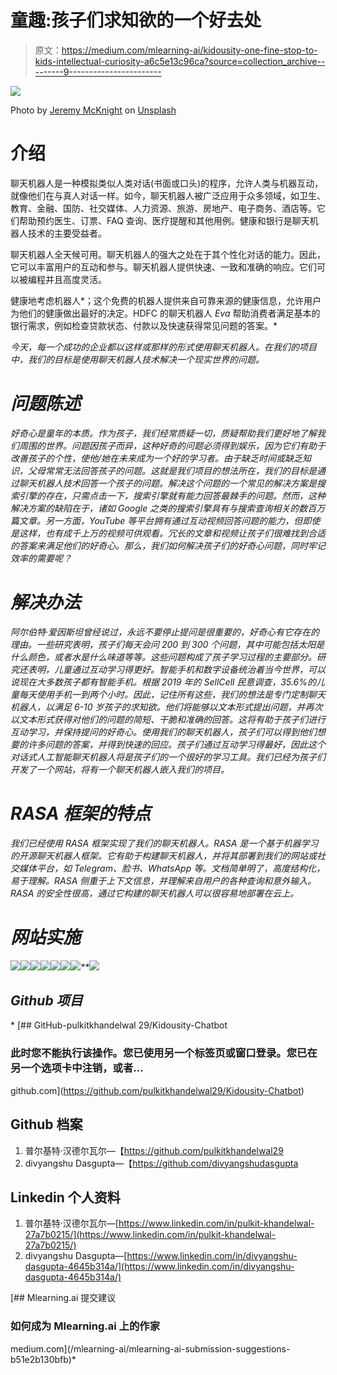 # 童趣:孩子们求知欲的一个好去处

> 原文：<https://medium.com/mlearning-ai/kidousity-one-fine-stop-to-kids-intellectual-curiosity-a6c5e13c96ca?source=collection_archive---------9----------------------->

![](img/58ff819138e58433c538876ab0f936d0.png)

Photo by [Jeremy McKnight](https://unsplash.com/@jeremymcknight?utm_source=medium&utm_medium=referral) on [Unsplash](https://unsplash.com?utm_source=medium&utm_medium=referral)

# 介绍

聊天机器人是一种模拟类似人类对话(书面或口头)的程序，允许人类与机器互动，就像他们在与真人对话一样。如今，聊天机器人被广泛应用于众多领域，如卫生、教育、金融、国防、社交媒体、人力资源、旅游、房地产、电子商务、酒店等。它们帮助预约医生、订票、FAQ 查询、医疗提醒和其他用例。健康和银行是聊天机器人技术的主要受益者。

聊天机器人全天候可用。聊天机器人的强大之处在于其个性化对话的能力。因此，它可以丰富用户的互动和参与。聊天机器人提供快速、一致和准确的响应。它们可以被编程并且高度灵活。

健康地考虑机器人*；这个免费的机器人提供来自可靠来源的健康信息，允许用户为他们的健康做出最好的决定。HDFC 的聊天机器人 *Eva* 帮助消费者满足基本的银行需求，例如检查贷款状态、付款以及快速获得常见问题的答案。*

*今天，每一个成功的企业都以这样或那样的形式使用聊天机器人。在我们的项目中，我们的目标是使用聊天机器人技术解决一个现实世界的问题。*

# ***问题陈述***

*好奇心是童年的本质。作为孩子，我们经常质疑一切，质疑帮助我们更好地了解我们周围的世界。问题因孩子而异，这种好奇的问题必须得到娱乐，因为它们有助于改善孩子的个性，使他/她在未来成为一个好的学习者。由于缺乏时间或缺乏知识，父母常常无法回答孩子的问题。这就是我们项目的想法所在，我们的目标是通过聊天机器人技术回答一个孩子的问题。解决这个问题的一个常见的解决方案是搜索引擎的存在，只需点击一下，搜索引擎就有能力回答最棘手的问题。然而，这种解决方案的缺陷在于，诸如 Google 之类的搜索引擎具有与搜索查询相关的数百万篇文章。另一方面，YouTube 等平台拥有通过互动视频回答问题的能力，但即使是这样，也有成千上万的视频可供观看。冗长的文章和视频让孩子们很难找到合适的答案来满足他们的好奇心。那么，我们如何解决孩子们的好奇心问题，同时牢记效率的需要呢？*

# *解决办法*

*阿尔伯特·爱因斯坦曾经说过，永远不要停止提问是很重要的，好奇心有它存在的理由。一些研究表明，孩子们每天会问 200 到 300 个问题，其中可能包括太阳是什么颜色，或者水是什么味道等等。这些问题构成了孩子学习过程的主要部分。研究还表明，儿童通过互动学习得更好。智能手机和数字设备统治着当今世界，可以说现在大多数孩子都有智能手机。根据 2019 年的 SellCell 民意调查，35.6%的儿童每天使用手机一到两个小时。因此，记住所有这些，我们的想法是专门定制聊天机器人，以满足 6-10 岁孩子的求知欲。他们将能够以文本形式提出问题，并再次以文本形式获得对他们的问题的简短、干脆和准确的回答。这将有助于孩子们进行互动学习，并保持提问的好奇心。使用我们的聊天机器人，孩子们可以得到他们想要的许多问题的答案，并得到快速的回应。孩子们通过互动学习得最好，因此这个对话式人工智能聊天机器人将是孩子们的一个很好的学习工具。我们已经为孩子们开发了一个网站，将有一个聊天机器人嵌入我们的项目。*

# ***RASA 框架的特点***

*我们已经使用 RASA 框架实现了我们的聊天机器人。RASA 是一个基于机器学习的开源聊天机器人框架。它有助于构建聊天机器人，并将其部署到我们的网站或社交媒体平台，如 Telegram、脸书、WhatsApp 等。文档简单明了，高度结构化，易于理解。RASA 侧重于上下文信息，并理解来自用户的各种查询和意外输入。RASA 的安全性很高，通过它构建的聊天机器人可以很容易地部署在云上。*

# *网站实施*

*![](img/bceffe4efd5fdd4591d86ffb30e92523.png)**![](img/708e8a08c43f96c7209acc37a5833994.png)**![](img/303e144f23779739304f6a3d7c3fd816.png)**![](img/b0e83497e310a7126889b775742f14eb.png)**![](img/39a11ca28c036e5497e690f1bf2286a6.png)**![](img/8d1b3d7f81861aa97a33a4df0904a395.png)**![](img/06e6f3a797bfd07a146b256a7508b8e3.png)**![](img/38caeedddb577ea7b11ba7e98c3e4dca.png)*

## *Github 项目*

*[](https://github.com/pulkitkhandelwal29/Kidousity-Chatbot) [## GitHub-pulkitkhandelwal 29/Kidousity-Chatbot

### 此时您不能执行该操作。您已使用另一个标签页或窗口登录。您已在另一个选项卡中注销，或者…

github.com](https://github.com/pulkitkhandelwal29/Kidousity-Chatbot) 

## Github 档案

1.  普尔基特·汉德尔瓦尔—【https://github.com/pulkitkhandelwal29 
2.  divyangshu Dasgupta—【https://github.com/divyangshudasgupta 

## Linkedin 个人资料

1.  普尔基特·汉德尔瓦尔—[https://www.linkedin.com/in/pulkit-khandelwal-27a7b0215/](https://www.linkedin.com/in/pulkit-khandelwal-27a7b0215/)
2.  divyangshu Dasgupta—[https://www.linkedin.com/in/divyangshu-dasgupta-4645b314a/](https://www.linkedin.com/in/divyangshu-dasgupta-4645b314a/)

[](/mlearning-ai/mlearning-ai-submission-suggestions-b51e2b130bfb) [## Mlearning.ai 提交建议

### 如何成为 Mlearning.ai 上的作家

medium.com](/mlearning-ai/mlearning-ai-submission-suggestions-b51e2b130bfb)*